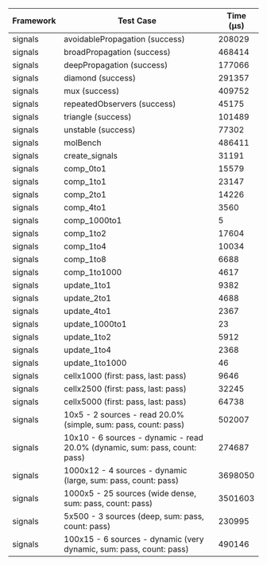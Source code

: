 | Framework | Test Case | Time (μs) |
| --- | --- | --- |
| signals | avoidablePropagation (success) | 208029 |
| signals | broadPropagation (success) | 468414 |
| signals | deepPropagation (success) | 177066 |
| signals | diamond (success) | 291357 |
| signals | mux (success) | 409752 |
| signals | repeatedObservers (success) | 45175 |
| signals | triangle (success) | 101489 |
| signals | unstable (success) | 77302 |
| signals | molBench | 486411 |
| signals | create_signals | 31191 |
| signals | comp_0to1 | 15579 |
| signals | comp_1to1 | 23147 |
| signals | comp_2to1 | 14226 |
| signals | comp_4to1 | 3560 |
| signals | comp_1000to1 | 5 |
| signals | comp_1to2 | 17604 |
| signals | comp_1to4 | 10034 |
| signals | comp_1to8 | 6688 |
| signals | comp_1to1000 | 4617 |
| signals | update_1to1 | 9382 |
| signals | update_2to1 | 4688 |
| signals | update_4to1 | 2367 |
| signals | update_1000to1 | 23 |
| signals | update_1to2 | 5912 |
| signals | update_1to4 | 2368 |
| signals | update_1to1000 | 46 |
| signals | cellx1000 (first: pass, last: pass) | 9646 |
| signals | cellx2500 (first: pass, last: pass) | 32245 |
| signals | cellx5000 (first: pass, last: pass) | 64738 |
| signals | 10x5 - 2 sources - read 20.0% (simple, sum: pass, count: pass) | 502007 |
| signals | 10x10 - 6 sources - dynamic - read 20.0% (dynamic, sum: pass, count: pass) | 274687 |
| signals | 1000x12 - 4 sources - dynamic (large, sum: pass, count: pass) | 3698050 |
| signals | 1000x5 - 25 sources (wide dense, sum: pass, count: pass) | 3501603 |
| signals | 5x500 - 3 sources (deep, sum: pass, count: pass) | 230995 |
| signals | 100x15 - 6 sources - dynamic (very dynamic, sum: pass, count: pass) | 490146 |
